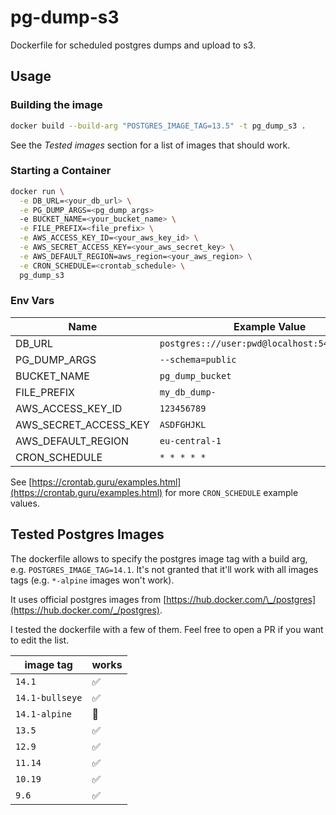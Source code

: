 # pg-dump-s3

Dockerfile for scheduled postgres dumps and upload to s3.

## Usage

### Building the image

```bash
docker build --build-arg "POSTGRES_IMAGE_TAG=13.5" -t pg_dump_s3 .
```

See the _Tested images_ section for a list of images that should work.

### Starting a Container

```bash
docker run \
  -e DB_URL=<your_db_url> \
  -e PG_DUMP_ARGS=<pg_dump_args>
  -e BUCKET_NAME=<your_bucket_name> \
  -e FILE_PREFIX=<file_prefix> \
  -e AWS_ACCESS_KEY_ID=<your_aws_key_id> \
  -e AWS_SECRET_ACCESS_KEY=<your_aws_secret_key> \
  -e AWS_DEFAULT_REGION=aws_region=<your_aws_region> \
  -e CRON_SCHEDULE=<crontab_schedule> \
  pg_dump_s3
```

### Env Vars

| Name                  | Example Value                                 | Required |
| --------------------- | --------------------------------------------- | -------- |
| DB_URL                | `postgres:://user:pwd@localhost:5432/db_name` | yes      |
| PG_DUMP_ARGS          | `--schema=public`                             | no       |
| BUCKET_NAME           | `pg_dump_bucket`                              | yes      |
| FILE_PREFIX           | `my_db_dump-`                                 | no       |
| AWS_ACCESS_KEY_ID     | `123456789`                                   | yes      |
| AWS_SECRET_ACCESS_KEY | `ASDFGHJKL`                                   | yes      |
| AWS_DEFAULT_REGION    | `eu-central-1`                                | yes      |
| CRON_SCHEDULE         | `* * * * *`                                   | yes      |

See [https://crontab.guru/examples.html](https://crontab.guru/examples.html) for more `CRON_SCHEDULE` example values.

## Tested Postgres Images

The dockerfile allows to specify the postgres image tag with a build arg, e.g. `POSTGRES_IMAGE_TAG=14.1`.
It's not granted that it'll work with all images tags (e.g. `*-alpine` images won't work).

It uses official postgres images from [https://hub.docker.com/\_/postgres](https://hub.docker.com/_/postgres).

I tested the dockerfile with a few of them.
Feel free to open a PR if you want to edit the list.

| image tag       | works |
| --------------- | ----- |
| `14.1`          | ✅    |
| `14.1-bullseye` | ✅    |
| `14.1-alpine`   | 🚫    |
| `13.5`          | ✅    |
| `12.9`          | ✅    |
| `11.14`         | ✅    |
| `10.19`         | ✅    |
| `9.6`           | ✅    |

